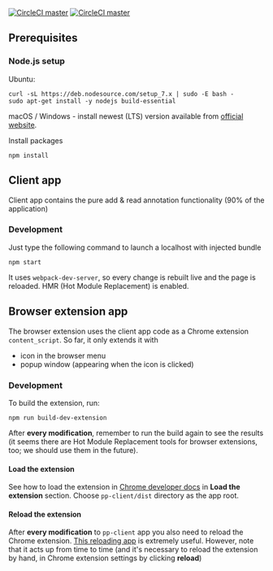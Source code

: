 [![CircleCI master](https://circleci.com/gh/PrzypisPowszechny/pp-client/tree/master.svg?style=shield)]()
[![CircleCI master](https://circleci.com/gh/PrzypisPowszechny/pp-client/tree/develop.svg?style=shield)]()



## Prerequisites

### Node.js setup

Ubuntu:
```
curl -sL https://deb.nodesource.com/setup_7.x | sudo -E bash -
sudo apt-get install -y nodejs build-essential
```

macOS / Windows - install newest (LTS) version available from [official website](https://nodejs.org/en/).

Install packages

```
npm install
```

## Client app

Client app contains the pure add & read annotation functionality (90% of the application)

### Development

Just type the following command to launch a localhost with injected bundle
```
npm start
```
It uses `webpack-dev-server`, so every change is rebuilt live and the page is reloaded.
HMR (Hot Module Replacement) is enabled.


## Browser extension app

The browser extension uses the client app code as a Chrome extension `content_script`. So far, it only extends it with
- icon in the browser menu
- popup window (appearing when the icon is clicked)

### Development

To build the extension, run:
```
npm run build-dev-extension
```
After **every modification**, remember to run the build again to see the results
(it seems there are Hot Module Replacement tools for browser extensions, too; 
we should use them in the future).

#### Load the extension

See how to load the extension in [Chrome developer docs](https://developer.chrome.com/extensions/getstarted#unpacked) 
in **Load the extension** section. Choose `pp-client/dist` directory as the app root.

#### Reload the extension

After **every modification** to `pp-client` app you also need to reload the Chrome extension. 
[This reloading app](https://chrome.google.com/webstore/detail/extensions-reloader/fimgfedafeadlieiabdeeaodndnlbhid) 
is extremely useful. However, note that it acts up from time to time (and it's necessary to reload 
the extension by hand, in Chrome extension settings by clicking **reload**)

